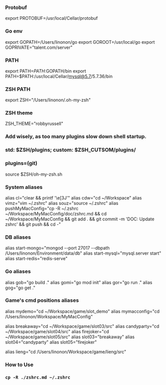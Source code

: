 ### Protobuf
export PROTOBUF=/usr/local/Cellar/protobuf

### Go env
export GOPATH=/Users/linonon/go 
export GOROOT=/usr/local/go
export GOPRIVATE="talent.com/server"

### PATH
export PATH=$PATH:$GOPATH/bin
export PATH=$PATH:/usr/local/Cellar/mysql@5.7/5.7.36/bin

### ZSH PATH
export ZSH="/Users/linonon/.oh-my-zsh"

### ZSH theme
ZSH_THEME="robbyrussell"

### Add wisely, as too many plugins slow down shell startup.
### std: $ZSH/plugins; custom: $ZSH_CUTSOM/plugins/
### plugins=(git)

source $ZSH/oh-my-zsh.sh

### System aliases
alias cl="clear && printf '\e[3J'"
alias cdw="cd ~/Workspace"
alias vimz="vim ~/.zshrc"
alias souz="source ~/.zshrc"
alias pushMyMacConfig="cp -R ~/.zshrc ~/Workspace/MyMacConfig/doc/zshrc.md && cd ~/Workspace/MyMacConfig && git add . && git commit -m 'DOC: Update zshrc' && git push && cd -"

### DB aliases
alias start-mongo="mongod --port 27017 --dbpath /Users/linonon/Environment/data/db"
alias start-mysql="mysql.server start"
alias start-redis="redis-serve"

### Go aliases
alias gob="go build ."
alias gomi="go mod init"
alias gor="go run ."
alias gog="go get ."

### Game's cmd positions aliases
alias mydemo="cd ~/Workspace/game/slot_demo"
alias mymacconfig="cd /Users/linonon/Workspace/MyMacConfig"

alias breakaway="cd ~/Workspace/game/slot03/src"
alias candyparty="cd ~/Workspace/game/slot04/src"
alias firejoker="cd ~/Workspace/game/slot05/src"
alias slot03="breakaway"
alias slot04="candyparty"
alias slot05="firejoker"

alias lieng="cd /Users/linonon/Workspace/game/lieng/src"

### How to Use
### `cp -R ./zshrc.md ~/.zshrc`
